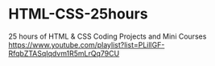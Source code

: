 # HTML-CSS-25hours
25 hours of HTML &amp; CSS Coding Projects and Mini Courses
https://www.youtube.com/playlist?list=PLillGF-RfqbZTASqIqdvm1R5mLrQq79CU
